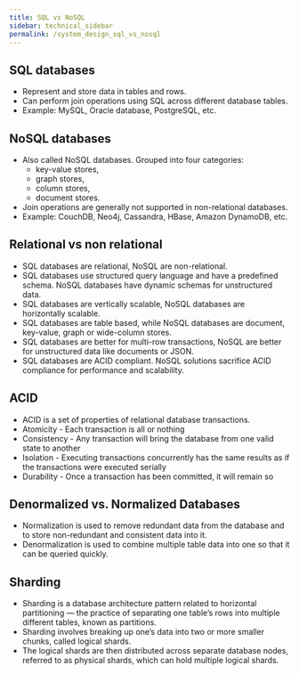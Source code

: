 ```yaml
---
title: SQL vs NoSQL
sidebar: technical_sidebar
permalink: /system_design_sql_vs_nosql
---
```


## SQL databases
- Represent and store data in tables and rows. 
- Can perform join operations using SQL across different database tables.
- Example: MySQL, Oracle database, PostgreSQL, etc. 

## NoSQL databases
- Also called NoSQL databases. Grouped into four categories: 
  - key-value stores, 
  - graph stores, 
  - column stores, 
  - document stores. 
- Join operations are generally not supported in non-relational databases.
- Example: CouchDB, Neo4j, Cassandra, HBase, Amazon DynamoDB, etc.

## Relational vs non relational 
- SQL databases are relational, NoSQL are non-relational.
- SQL databases use structured query language and have a predefined schema. NoSQL databases have dynamic schemas for unstructured data.
- SQL databases are vertically scalable, NoSQL databases are horizontally scalable.
- SQL databases are table based, while NoSQL databases are document, key-value, graph or wide-column stores.
- SQL databases are better for multi-row transactions, NoSQL are better for unstructured data like documents or JSON.
- SQL databases are ACID compliant. NoSQL solutions sacrifice ACID compliance for performance and scalability.

## ACID
- ACID is a set of properties of relational database transactions.
- Atomicity - Each transaction is all or nothing
- Consistency - Any transaction will bring the database from one valid state to another
- Isolation - Executing transactions concurrently has the same results as if the transactions were executed serially
- Durability - Once a transaction has been committed, it will remain so

## Denormalized vs. Normalized Databases
- Normalization is used to remove redundant data from the database and to store non-redundant and consistent data into it.	
- Denormalization is used to combine multiple table data into one so that it can be queried quickly.

## Sharding
- Sharding is a database architecture pattern related to horizontal partitioning — the practice of separating one table’s rows into multiple different tables, known as partitions. 
- Sharding involves breaking up one’s data into two or more smaller chunks, called logical shards.
- The logical shards are then distributed across separate database nodes, referred to as physical shards, which can hold multiple logical shards. 